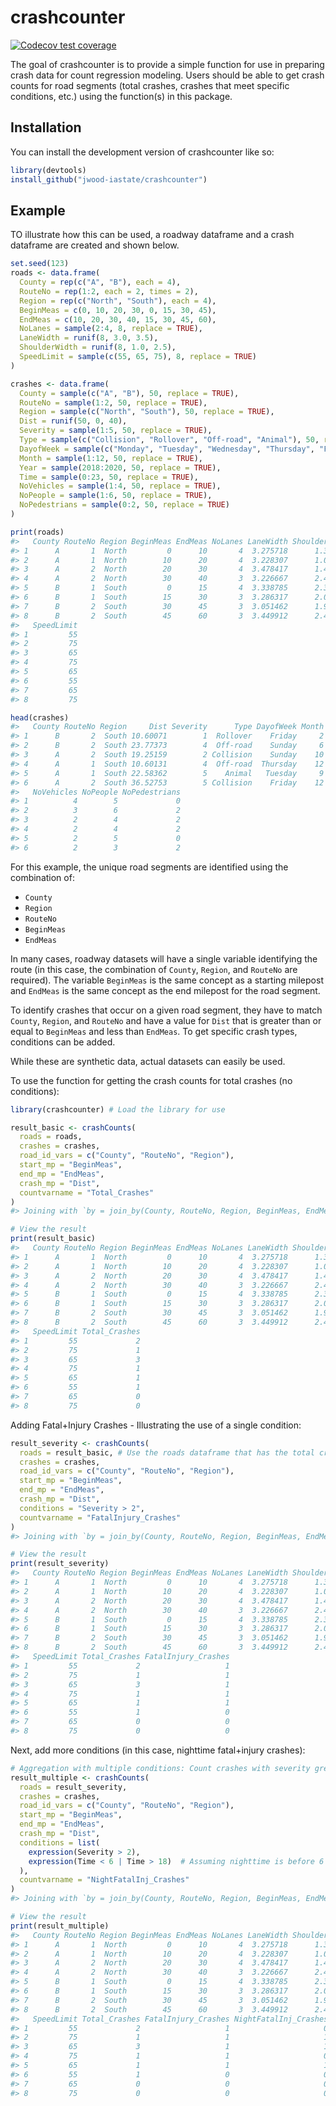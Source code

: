 
<!-- README.md is generated from README.Rmd. Please edit that file -->

# crashcounter

<!-- badges: start -->

[![Codecov test
coverage](https://codecov.io/gh/jwood-iastate/crashcounter/graph/badge.svg)](https://app.codecov.io/gh/jwood-iastate/crashcounter)
<!-- badges: end -->

The goal of crashcounter is to provide a simple function for use in
preparing crash data for count regression modeling. Users should be able
to get crash counts for road segments (total crashes, crashes that meet
specific conditions, etc.) using the function(s) in this package.

## Installation

You can install the development version of crashcounter like so:

``` r
library(devtools)
install_github("jwood-iastate/crashcounter")
```

## Example

TO illustrate how this can be used, a roadway dataframe and a crash
dataframe are created and shown below.

``` r
set.seed(123)
roads <- data.frame(
  County = rep(c("A", "B"), each = 4),
  RouteNo = rep(1:2, each = 2, times = 2),
  Region = rep(c("North", "South"), each = 4),
  BeginMeas = c(0, 10, 20, 30, 0, 15, 30, 45),
  EndMeas = c(10, 20, 30, 40, 15, 30, 45, 60),
  NoLanes = sample(2:4, 8, replace = TRUE),
  LaneWidth = runif(8, 3.0, 3.5),
  ShoulderWidth = runif(8, 1.0, 2.5),
  SpeedLimit = sample(c(55, 65, 75), 8, replace = TRUE)
)

crashes <- data.frame(
  County = sample(c("A", "B"), 50, replace = TRUE),
  RouteNo = sample(1:2, 50, replace = TRUE),
  Region = sample(c("North", "South"), 50, replace = TRUE),
  Dist = runif(50, 0, 40),
  Severity = sample(1:5, 50, replace = TRUE),
  Type = sample(c("Collision", "Rollover", "Off-road", "Animal"), 50, replace = TRUE),
  DayofWeek = sample(c("Monday", "Tuesday", "Wednesday", "Thursday", "Friday", "Saturday", "Sunday"), 50, replace = TRUE),
  Month = sample(1:12, 50, replace = TRUE),
  Year = sample(2018:2020, 50, replace = TRUE),
  Time = sample(0:23, 50, replace = TRUE),
  NoVehicles = sample(1:4, 50, replace = TRUE),
  NoPeople = sample(1:6, 50, replace = TRUE),
  NoPedestrians = sample(0:2, 50, replace = TRUE)
)

print(roads)
#>   County RouteNo Region BeginMeas EndMeas NoLanes LaneWidth ShoulderWidth
#> 1      A       1  North         0      10       4  3.275718      1.369132
#> 2      A       1  North        10      20       4  3.228307      1.063089
#> 3      A       2  North        20      30       4  3.478417      1.491881
#> 4      A       2  North        30      40       3  3.226667      2.431755
#> 5      B       1  South         0      15       4  3.338785      2.334309
#> 6      B       1  South        15      30       3  3.286317      2.039205
#> 7      B       2  South        30      45       3  3.051462      1.960760
#> 8      B       2  South        45      60       3  3.449912      2.491405
#>   SpeedLimit
#> 1         55
#> 2         75
#> 3         65
#> 4         75
#> 5         65
#> 6         55
#> 7         65
#> 8         75
```

``` r
head(crashes)
#>   County RouteNo Region     Dist Severity      Type DayofWeek Month Year Time
#> 1      B       2  South 10.60071        1  Rollover    Friday     2 2018   23
#> 2      B       2  South 23.77373        4  Off-road    Sunday     6 2018   22
#> 3      A       2  South 19.25159        2 Collision    Sunday    10 2020    3
#> 4      A       1  South 10.60131        4  Off-road  Thursday    12 2019   23
#> 5      A       1  South 22.58362        5    Animal   Tuesday     9 2020    2
#> 6      A       2  South 36.52753        5 Collision    Friday    12 2019   13
#>   NoVehicles NoPeople NoPedestrians
#> 1          4        5             0
#> 2          3        6             2
#> 3          2        4             2
#> 4          2        4             2
#> 5          2        5             0
#> 6          2        3             2
```

For this example, the unique road segments are identified using the
combination of:

- `County`
- `Region`
- `RouteNo`
- `BeginMeas`
- `EndMeas`

In many cases, roadway datasets will have a single variable identifying
the route (in this case, the combination of `County`, `Region`, and
`RouteNo` are required). The variable `BeginMeas` is the same concept as
a starting milepost and `EndMeas` is the same concept as the end
milepost for the road segment.

To identify crashes that occur on a given road segment, they have to
match `County`, `Region`, and `RouteNo` and have a value for `Dist` that
is greater than or equal to `BeginMeas` and less than `EndMeas`. To get
specific crash types, conditions can be added.

While these are synthetic data, actual datasets can easily be used.

To use the function for getting the crash counts for total crashes (no
conditions):

``` r
library(crashcounter) # Load the library for use

result_basic <- crashCounts(
  roads = roads,
  crashes = crashes,
  road_id_vars = c("County", "RouteNo", "Region"),
  start_mp = "BeginMeas",
  end_mp = "EndMeas",
  crash_mp = "Dist",
  countvarname = "Total_Crashes"
)
#> Joining with `by = join_by(County, RouteNo, Region, BeginMeas, EndMeas)`

# View the result
print(result_basic)
#>   County RouteNo Region BeginMeas EndMeas NoLanes LaneWidth ShoulderWidth
#> 1      A       1  North         0      10       4  3.275718      1.369132
#> 2      A       1  North        10      20       4  3.228307      1.063089
#> 3      A       2  North        20      30       4  3.478417      1.491881
#> 4      A       2  North        30      40       3  3.226667      2.431755
#> 5      B       1  South         0      15       4  3.338785      2.334309
#> 6      B       1  South        15      30       3  3.286317      2.039205
#> 7      B       2  South        30      45       3  3.051462      1.960760
#> 8      B       2  South        45      60       3  3.449912      2.491405
#>   SpeedLimit Total_Crashes
#> 1         55             2
#> 2         75             1
#> 3         65             3
#> 4         75             1
#> 5         65             1
#> 6         55             1
#> 7         65             0
#> 8         75             0
```

Adding Fatal+Injury Crashes - Illustrating the use of a single
condition:

``` r
result_severity <- crashCounts(
  roads = result_basic, # Use the roads dataframe that has the total crashes
  crashes = crashes,
  road_id_vars = c("County", "RouteNo", "Region"),
  start_mp = "BeginMeas",
  end_mp = "EndMeas",
  crash_mp = "Dist",
  conditions = "Severity > 2",
  countvarname = "FatalInjury_Crashes"
)
#> Joining with `by = join_by(County, RouteNo, Region, BeginMeas, EndMeas)`

# View the result
print(result_severity)
#>   County RouteNo Region BeginMeas EndMeas NoLanes LaneWidth ShoulderWidth
#> 1      A       1  North         0      10       4  3.275718      1.369132
#> 2      A       1  North        10      20       4  3.228307      1.063089
#> 3      A       2  North        20      30       4  3.478417      1.491881
#> 4      A       2  North        30      40       3  3.226667      2.431755
#> 5      B       1  South         0      15       4  3.338785      2.334309
#> 6      B       1  South        15      30       3  3.286317      2.039205
#> 7      B       2  South        30      45       3  3.051462      1.960760
#> 8      B       2  South        45      60       3  3.449912      2.491405
#>   SpeedLimit Total_Crashes FatalInjury_Crashes
#> 1         55             2                   1
#> 2         75             1                   1
#> 3         65             3                   1
#> 4         75             1                   1
#> 5         65             1                   1
#> 6         55             1                   0
#> 7         65             0                   0
#> 8         75             0                   0
```

Next, add more conditions (in this case, nighttime fatal+injury
crashes):

``` r
# Aggregation with multiple conditions: Count crashes with severity greater than 2 and during nighttime
result_multiple <- crashCounts(
  roads = result_severity,
  crashes = crashes,
  road_id_vars = c("County", "RouteNo", "Region"),
  start_mp = "BeginMeas",
  end_mp = "EndMeas",
  crash_mp = "Dist",
  conditions = list(
    expression(Severity > 2),
    expression(Time < 6 | Time > 18)  # Assuming nighttime is before 6 AM or after 6 PM
  ),
  countvarname = "NightFatalInj_Crashes"
)
#> Joining with `by = join_by(County, RouteNo, Region, BeginMeas, EndMeas)`

# View the result
print(result_multiple)
#>   County RouteNo Region BeginMeas EndMeas NoLanes LaneWidth ShoulderWidth
#> 1      A       1  North         0      10       4  3.275718      1.369132
#> 2      A       1  North        10      20       4  3.228307      1.063089
#> 3      A       2  North        20      30       4  3.478417      1.491881
#> 4      A       2  North        30      40       3  3.226667      2.431755
#> 5      B       1  South         0      15       4  3.338785      2.334309
#> 6      B       1  South        15      30       3  3.286317      2.039205
#> 7      B       2  South        30      45       3  3.051462      1.960760
#> 8      B       2  South        45      60       3  3.449912      2.491405
#>   SpeedLimit Total_Crashes FatalInjury_Crashes NightFatalInj_Crashes
#> 1         55             2                   1                     0
#> 2         75             1                   1                     1
#> 3         65             3                   1                     1
#> 4         75             1                   1                     0
#> 5         65             1                   1                     1
#> 6         55             1                   0                     0
#> 7         65             0                   0                     0
#> 8         75             0                   0                     0
```
